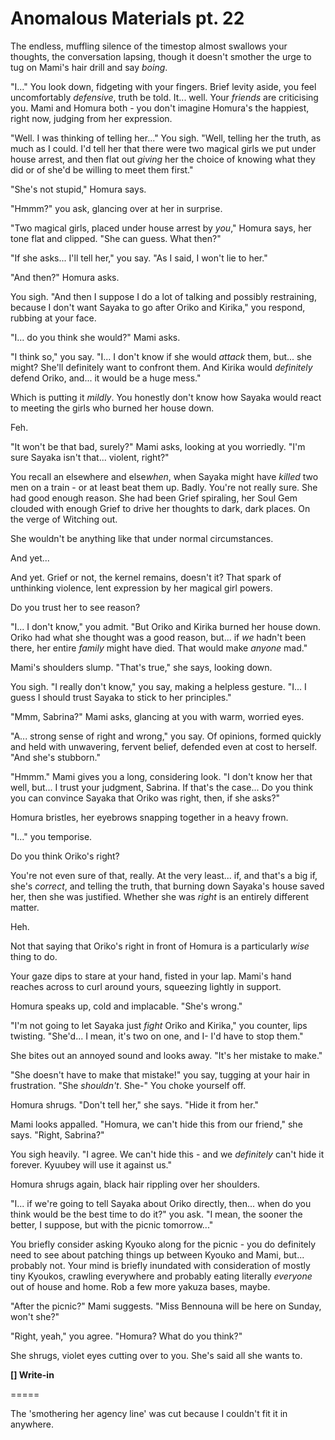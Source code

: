 # Anomalous Materials pt. 22

The endless, muffling silence of the timestop almost swallows your thoughts, the conversation lapsing, though it doesn't smother the urge to tug on Mami's hair drill and say *boing*.

"I..." You look down, fidgeting with your fingers. Brief levity aside, you feel uncomfortably *defensive*, truth be told. It... well. Your *friends* are criticising you. Mami and Homura both - you don't imagine Homura's the happiest, right now, judging from her expression.

"Well. I was thinking of telling her..." You sigh. "Well, telling her the truth, as much as I could. I'd tell her that there were two magical girls we put under house arrest, and then flat out *giving* her the choice of knowing what they did or of she'd be willing to meet them first."

"She's not stupid," Homura says.

"Hmmm?" you ask, glancing over at her in surprise.

"Two magical girls, placed under house arrest by *you*," Homura says, her tone flat and clipped. "She can guess. What then?"

"If she asks... I'll tell her," you say. "As I said, I won't lie to her."

"And then?" Homura asks.

You sigh. "And then I suppose I do a lot of talking and possibly restraining, because I don't want Sayaka to go after Oriko and Kirika," you respond, rubbing at your face.

"I... do you think she would?" Mami asks.

"I think so," you say. "I... I don't know if she would *attack* them, but... she might? She'll definitely want to confront them. And Kirika would *definitely* defend Oriko, and... it would be a huge mess."

Which is putting it *mildly*. You honestly don't know how Sayaka would react to meeting the girls who burned her house down.

Feh.

"It won't be that bad, surely?" Mami asks, looking at you worriedly. "I'm sure Sayaka isn't that... violent, right?"

You recall an elsewhere and else*when*, when Sayaka might have *killed* two men on a train - or at least beat them up. Badly. You're not really sure. She had good enough reason. She had been Grief spiraling, her Soul Gem clouded with enough Grief to drive her thoughts to dark, dark places. On the verge of Witching out.

She wouldn't be anything like that under normal circumstances.

And yet...

And yet. Grief or not, the kernel remains, doesn't it? That spark of unthinking violence, lent expression by her magical girl powers.

Do you trust her to see reason?

"I... I don't know," you admit. "But Oriko and Kirika burned her house down. Oriko had what she thought was a good reason, but... if *we* hadn't been there, her entire *family* might have died. That would make *anyone* mad."

Mami's shoulders slump. "That's true," she says, looking down.

You sigh. "I really don't know," you say, making a helpless gesture. "I... I guess I should trust Sayaka to stick to her principles."

"Mmm, Sabrina?" Mami asks, glancing at you with warm, worried eyes.

"A... strong sense of right and wrong," you say. Of opinions, formed quickly and held with unwavering, fervent belief, defended even at cost to herself. "And she's stubborn."

"Hmmm." Mami gives you a long, considering look. "I don't know her that well, but... I trust your judgment, Sabrina. If that's the case... Do you think you can convince Sayaka that Oriko was right, then, if she asks?"

Homura bristles, her eyebrows snapping together in a heavy frown.

"I..." you temporise.

Do you think Oriko's right?

You're not even sure of that, really. At the very least... if, and that's a big if, she's *correct*, and telling the truth, that burning down Sayaka's house saved her, then she was justified. Whether she was *right* is an entirely different matter.

Heh.

Not that saying that Oriko's right in front of Homura is a particularly *wise* thing to do.

Your gaze dips to stare at your hand, fisted in your lap. Mami's hand reaches across to curl around yours, squeezing lightly in support.

Homura speaks up, cold and implacable. "She's wrong."

"I'm not going to let Sayaka just *fight* Oriko and Kirika," you counter, lips twisting. "She'd... I mean, it's two on one, and I- I'd have to stop them."

She bites out an annoyed sound and looks away. "It's her mistake to make."

"She doesn't have to make that mistake!" you say, tugging at your hair in frustration. "She *shouldn't*. She-" You choke yourself off.

Homura shrugs. "Don't tell her," she says. "Hide it from her."

Mami looks appalled. "Homura, we can't hide this from our friend," she says. "Right, Sabrina?"

You sigh heavily. "I agree. We can't hide this - and we *definitely* can't hide it forever. Kyuubey will use it against us."

Homura shrugs again, black hair rippling over her shoulders.

"I... if we're going to tell Sayaka about Oriko directly, then... when do you think would be the best time to do it?" you ask. "I mean, the sooner the better, I suppose, but with the picnic tomorrow\..."

You briefly consider asking Kyouko along for the picnic - you do definitely need to see about patching things up between Kyouko and Mami, but... probably not. Your mind is briefly inundated with consideration of mostly tiny Kyoukos, crawling everywhere and probably eating literally *everyone* out of house and home. Rob a few more yakuza bases, maybe.

"After the picnic?" Mami suggests. "Miss Bennouna will be here on Sunday, won't she?"

"Right, yeah," you agree. "Homura? What do you think?"

She shrugs, violet eyes cutting over to you. She's said all she wants to.

**\[] Write-in**

\=====​

The 'smothering her agency line' was cut because I couldn't fit it in anywhere.
